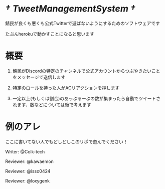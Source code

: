 # ***† TweetManagementSystem †***
鯖民が良くも悪くも公式Twitterで遊ばないようにするためのソフトウェアです

たぶんherokuで動かすことになると思います

# 概要
1. 鯖民がDiscordの特定のチャンネルで公式アカウントからつぶやきたいことをメッセージで送信します

2. 特定のロールを持った人がACリアクションを押します

3. 一定以上(もしくは割合)のあっぷるーぶの数が集まったら自動でツイートされます、数などについては後で考えます

# 例のアレ
ここに書いてない人でもどしどしこのリポで遊んでください！

Writer: @Colk-tech

Reviewer: @kawaemon

Reviewer: @isso0424

Reviewer: @loxygenk
